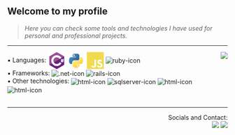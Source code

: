 ## Welcome to my profile 
>_Here you can check some tools and technologies I have used for personal and professional projects._
<hr>
<div>
  <img align="right" src=https://github-readme-stats.vercel.app/api/top-langs/?username=mauroimamura&layout=compact&theme=merko />
</div>
<div>
  <div>
    ▪️ Languages:
    <img align="center" alt="csharp-icon" height="40" src="https://raw.githubusercontent.com/devicons/devicon/master/icons/csharp/csharp-original.svg"/>
    <img align="center" alt="python-icon" height="40" src="https://raw.githubusercontent.com/devicons/devicon/master/icons/python/python-original.svg"/>
    <img align="center" alt="js-icon" height="40" src="https://raw.githubusercontent.com/devicons/devicon/master/icons/javascript/javascript-plain.svg"/>
    <img align="center" alt="ruby-icon" height="40" src="https://cdn.jsdelivr.net/gh/devicons/devicon/icons/ruby/ruby-original.svg" />
  </div>
  <div>
    ▪️ Frameworks:
    <img align="center" alt=".net-icon" height="40" src="https://cdn.jsdelivr.net/gh/devicons/devicon/icons/dotnetcore/dotnetcore-original.svg"/>
    <img align="center" alt="rails-icon" height="60" src="https://cdn.jsdelivr.net/gh/devicons/devicon/icons/rails/rails-plain-wordmark.svg"/>
  </div>
   <div>
    ▪️ Other technologies:
    <img align="center" alt="html-icon" height="40" src="https://cdn.jsdelivr.net/gh/devicons/devicon/icons/visualstudio/visualstudio-plain.svg" />
    <img align="center" alt="sqlserver-icon" height="50" src="https://www.svgrepo.com/show/303229/microsoft-sql-server-logo.svg"/>
    <img align="center" alt="html-icon" height="40" src="https://cdn.jsdelivr.net/gh/devicons/devicon/icons/html5/html5-original.svg" />
    <img align="center" alt="html-icon" height="40" src="https://cdn.jsdelivr.net/gh/devicons/devicon/icons/git/git-original.svg" />
  </div>
</div>
<br/>
<div>
  <hr>
</div>
<div align="right">
  Socials and Contact:<br/>
  <a href="https://www.linkedin.com/in/mauroimamura/" target="_blank"><img height="20" src="https://cdn.jsdelivr.net/gh/devicons/devicon/icons/linkedin/linkedin-original.svg"/></a>
  <a href="https://www.mauro_imamura.com.br" target="_blank"><img height="20" src="https://www.mauroimamura.com.br/favicon.ico"/></a>
</div>
